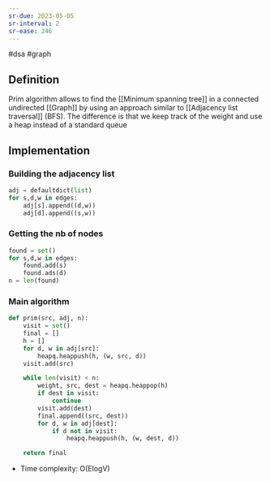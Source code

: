 ```yaml
---
sr-due: 2023-05-05
sr-interval: 2
sr-ease: 246
---
```


#dsa #graph

## Definition

Prim algorithm allows to find the [[Minimum spanning tree]] in a connected undirected [[Graph]] by using an approach similar to [[Adjacency list traversal]] (BFS). The difference is that we keep track of the weight and use a heap instead of a standard queue

## Implementation

### Building the adjacency list

```python
adj = defaultdict(list)
for s,d,w in edges:
    adj[s].append((d,w))
    adj[d].append((s,w))
```

### Getting the nb of nodes

```python
found = set()
for s,d,w in edges:
    found.add(s)
    found.ads(d)
n = len(found)
```

### Main algorithm

```python
def prim(src, adj, n):
    visit = set()
    final = []
    h = []
    for d, w in adj[src]:
        heapq.heappush(h, (w, src, d))
    visit.add(src)

    while len(visit) < n:
        weight, src, dest = heapq.heappop(h)
        if dest in visit:
            continue
        visit.add(dest)
        final.append((src, dest))
        for d, w in adj[dest]:
            if d not in visit:
                heapq.heappush(h, (w, dest, d))

    return final

```

- Time complexity: O(ElogV)
